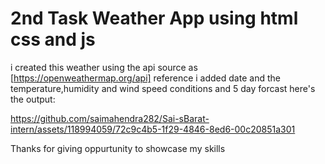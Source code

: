 # 2nd Task Weather App using html css and js
i created this weather using the api source as [https://openweathermap.org/api] reference
i added date and the temperature,humidity and wind speed conditions and 5 day forcast
here's the output:

https://github.com/saimahendra282/Sai-sBarat-intern/assets/118994059/72c9c4b5-1f29-4846-8ed6-00c20851a301

Thanks for giving oppurtunity to showcase my skills

